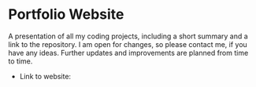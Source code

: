 # Portfolio Website
A presentation of all my coding projects, including a short summary and a link to the repository.
I am open for changes, so please contact me, if you have any ideas. 
Further updates and improvements are planned from time to time.

+ Link to website: 